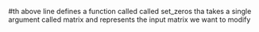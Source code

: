 #th above line defines a function called called set_zeros tha takes a single argument called matrix and represents the input matrix we want to modify